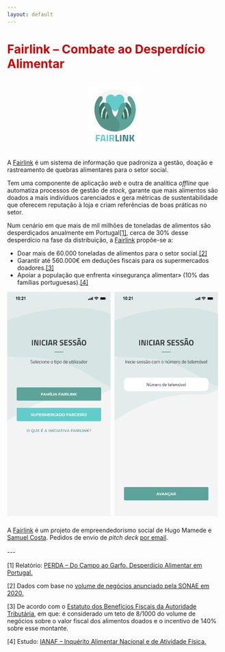 ```yaml
---
layout: default
---
```

<h1 style="color: #cc0000;">Fairlink – Combate ao Desperdício Alimentar</h1>
<br>
<center><img src="\images\fair-link-01.png" width="25%" title="logo-fairlink"></center>
<br>
<p>A <a href="https://fairlink.pt/">Fairlink</a> é um sistema de informação que padroniza a gestão, doação e rastreamento de quebras alimentares para o setor social.</p>
<p>Tem uma componente de aplicação <i>web</i> e outra de analítica <i>offline</i> que automatiza processos de gestão de <i>stock</i>, garante que mais alimentos são doados a mais indivíduos carenciados e gera métricas de sustentabilidade que oferecem reputação à loja e criam referências de boas práticas no setor.</p>
<p>Num cenário em que mais de mil milhões de toneladas de alimentos são desperdiçados anualmente em Portugal<a href="#section1">[1]</a>, cerca de 30% desse desperdício na fase da distribuição, a <a href="https://fairlink.pt/">Fairlink</a> propõe-se a:
<ul>
  <li>Doar mais de 60.000 toneladas de alimentos para o setor social.<a href="#section2">[2]</a></li>
  <li>Garantir até 560.000€ em deduções fiscais para os supermercados doadores.<a href="#section3">[3]</a></li>
  <li>Apoiar a população que enfrenta «insegurança alimentar» (10% das famílias portuguesas).<a href="#section4">[4]</a></li>
</ul>
</p>

<img src="\images\fairlink2.png" style="float: center; width: 48%; margin-right: 1%; margin-bottom: 0.5em;">
<img src="\images\fairlink3.png" style="float: center; width: 48%; margin-right: 1%; margin-bottom: 0.5em;">

<p>A <a href="https://fairlink.pt/">Fairlink</a> é um projeto de empreendedorismo social de Hugo Mamede e <a href="https://github.com/sscosta">Samuel Costa</a>. Pedidos de envio de <i>pitch deck</i> <a href="mailto:fairlink@fairlink.pt">por email</a>.

<br>
<br>
---
<br>

<p id="section1">[1] Relatório: <a href="https://www.cncda.gov.pt/images/DocumentosLegislacao/Estudos_e_Relat%C3%B3rios/PERDA_do_campo_ao_garfo.pdf">PERDA – Do Campo ao Garfo. Desperdício Alimentar em Portugal.</a></p>
<p id="section2">[2] Dados com base no <a href="https://www.publico.pt/2021/01/29/economia/noticia/volume-negocios-sonae-mc-sobe-96-2020-1948587">volume de negócios anunciado pela SONAE em 2020.</a></p>
<p id="section3">[3] De acordo com o <a href="https://info.portaldasfinancas.gov.pt/pt/informacao_fiscal/codigos_tributarios/bf_rep/Pages/ebf-artigo-62-ordm-.aspx">Estatuto dos Benefícios Fiscais da Autoridade Tributária</a>, em que: é considerado um teto de 8/1000 do volume de negócios sobre o valor fiscal dos alimentos doados e o incentivo de 140% sobre esse montante.</p>
<p id="section4">[4] Estudo: <a href="https://ian-af.up.pt/sites/default/files/IAN-AF%20Relatorio%20Metodol%C3%B3gico.pdf">IANAF – Inquérito Alimentar Nacional e de Atividade Física.</a></p>